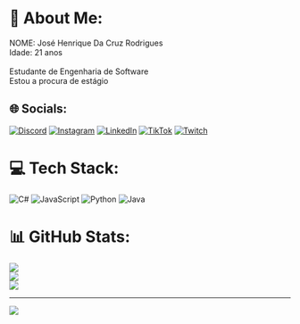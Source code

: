 # 💫 About Me:
NOME: José Henrique Da Cruz Rodrigues<br>Idade: 21 anos<br><br>Estudante de Engenharia de Software <br>Estou a procura de estágio<br>


## 🌐 Socials:
[![Discord](https://img.shields.io/badge/Discord-%237289DA.svg?logo=discord&logoColor=white)](https://discord.gg/shadow.jh) [![Instagram](https://img.shields.io/badge/Instagram-%23E4405F.svg?logo=Instagram&logoColor=white)](https://instagram.com/shadow.jh) [![LinkedIn](https://img.shields.io/badge/LinkedIn-%230077B5.svg?logo=linkedin&logoColor=white)](https://linkedin.com/in/jhdcrodrigues) [![TikTok](https://img.shields.io/badge/TikTok-%23000000.svg?logo=TikTok&logoColor=white)](https://tiktok.com/@shadow.jh) [![Twitch](https://img.shields.io/badge/Twitch-%239146FF.svg?logo=Twitch&logoColor=white)](https://twitch.tv/shadowjh9) 

# 💻 Tech Stack:
![C#](https://img.shields.io/badge/c%23-%23239120.svg?style=for-the-badge&logo=c-sharp&logoColor=white) ![JavaScript](https://img.shields.io/badge/javascript-%23323330.svg?style=for-the-badge&logo=javascript&logoColor=%23F7DF1E) ![Python](https://img.shields.io/badge/python-3670A0?style=for-the-badge&logo=python&logoColor=ffdd54) ![Java](https://img.shields.io/badge/java-%23ED8B00.svg?style=for-the-badge&logo=openjdk&logoColor=white)
# 📊 GitHub Stats:
![](https://github-readme-stats.vercel.app/api?username=ShadowJH9&theme=gotham&hide_border=false&include_all_commits=false&count_private=false)<br/>
![](https://github-readme-streak-stats.herokuapp.com/?user=ShadowJH9&theme=gotham&hide_border=false)<br/>
![](https://github-readme-stats.vercel.app/api/top-langs/?username=ShadowJH9&theme=gotham&hide_border=false&include_all_commits=false&count_private=false&layout=compact)

---
[![](https://visitcount.itsvg.in/api?id=ShadowJH9&icon=5&color=12)](https://visitcount.itsvg.in)

<!-- Proudly created with GPRM ( https://gprm.itsvg.in ) -->
